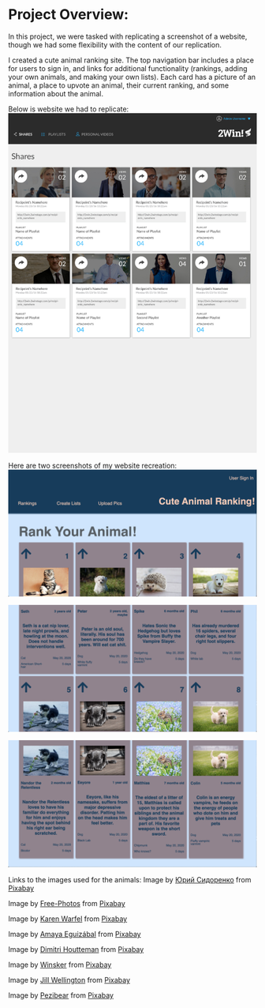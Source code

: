# Project Overview:

In this project, we were tasked with replicating a screenshot of a website, though we had some flexibility with the content of our replication.

I created a cute animal ranking site. The top navigation bar includes a place for users to sign in, and links for additional functionality (rankings, adding your own animals, and making your own lists). Each card has a picture of an animal, a place to upvote an animal, their current ranking, and some information about the animal.

Below is website we had to replicate:
![screenshot of reference website](pics/static-comp-challenge-screenshot.jpg)

Here are two screenshots of my website recreation:
![screenshot of top of page](pics/screenshot-4.png)

![screenshot of first row](pics/screenshot-5.png)

![screenshot of bottom of screen](pics/screenshot-6.png)

Links to the images used for the animals:
Image by <a href="https://pixabay.com/users/Kirgiz03-6995361/?utm_source=link-attribution&amp;utm_medium=referral&amp;utm_campaign=image&amp;utm_content=2934720">Юрий Сидоренко</a> from <a href="https://pixabay.com/?utm_source=link-attribution&amp;utm_medium=referral&amp;utm_campaign=image&amp;utm_content=2934720">Pixabay</a>

Image by <a href="https://pixabay.com/photos/?utm_source=link-attribution&amp;utm_medium=referral&amp;utm_campaign=image&amp;utm_content=801826">Free-Photos</a> from <a href="https://pixabay.com/?utm_source=link-attribution&amp;utm_medium=referral&amp;utm_campaign=image&amp;utm_content=801826">Pixabay</a>

Image by <a href="https://pixabay.com/users/3194556-3194556/?utm_source=link-attribution&amp;utm_medium=referral&amp;utm_campaign=image&amp;utm_content=1903313">Karen Warfel</a> from <a href="https://pixabay.com/?utm_source=link-attribution&amp;utm_medium=referral&amp;utm_campaign=image&amp;utm_content=1903313">Pixabay</a>

Image by <a href="https://pixabay.com/users/amayaeguizabal-151412/?utm_source=link-attribution&amp;utm_medium=referral&amp;utm_campaign=image&amp;utm_content=1215140">Amaya Eguizábal</a> from <a href="https://pixabay.com/?utm_source=link-attribution&amp;utm_medium=referral&amp;utm_campaign=image&amp;utm_content=1215140">Pixabay</a>

Image by <a href="https://pixabay.com/users/Dimhou-5987327/?utm_source=link-attribution&amp;utm_medium=referral&amp;utm_campaign=image&amp;utm_content=2536662">Dimitri Houtteman</a> from <a href="https://pixabay.com/?utm_source=link-attribution&amp;utm_medium=referral&amp;utm_campaign=image&amp;utm_content=2536662">Pixabay</a>

Image by <a href="https://pixabay.com/users/Winsker-31470/?utm_source=link-attribution&amp;utm_medium=referral&amp;utm_campaign=image&amp;utm_content=423398">Winsker</a> from <a href="https://pixabay.com/?utm_source=link-attribution&amp;utm_medium=referral&amp;utm_campaign=image&amp;utm_content=423398">Pixabay</a>

Image by <a href="https://pixabay.com/users/JillWellington-334088/?utm_source=link-attribution&amp;utm_medium=referral&amp;utm_campaign=image&amp;utm_content=2323827">Jill Wellington</a> from <a href="https://pixabay.com/?utm_source=link-attribution&amp;utm_medium=referral&amp;utm_campaign=image&amp;utm_content=2323827">Pixabay</a>

Image by <a href="https://pixabay.com/users/Pezibear-526143/?utm_source=link-attribution&amp;utm_medium=referral&amp;utm_campaign=image&amp;utm_content=1123016">Pezibear</a> from <a href="https://pixabay.com/?utm_source=link-attribution&amp;utm_medium=referral&amp;utm_campaign=image&amp;utm_content=1123016">Pixabay</a>
